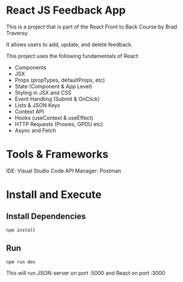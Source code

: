 # React JS Feedback App

This is a project that is part of the React Front to Back Course by Brad Traversy.

It allows users to add, update, and delete feedback.

This project uses the following fundamentals of React:
* Components
* JSX
* Props (propTypes, defaultProps, etc)
* State (Component & App Level)
* Styling in JSX and CSS
* Event Handling (Submit & OnClick)
* Lists & JSON Keys
* Context API
* Hooks (useContext & useEffect) 
* HTTP Requests (Proxies, GPDU etc)
* Async and Fetch

# Tools & Frameworks

IDE: Visual Studio Code
API Manager: Postman

# Install and Execute
## Install Dependencies
``` npm install ```

## Run
``` npm run dev ```

This will run JSON-server on port :5000 and React on port :3000
